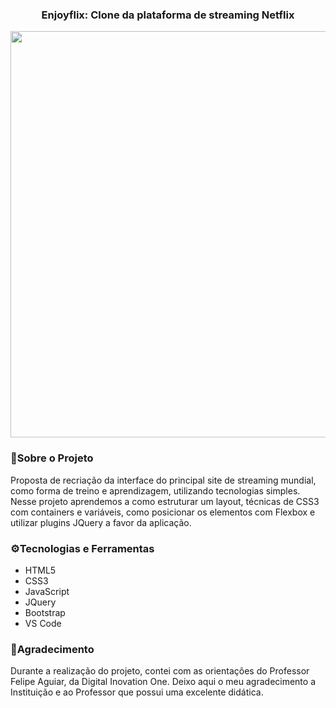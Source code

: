 <h3 align = "center" fontSize="60px">
  Enjoyflix: Clone da plataforma de streaming Netflix</h3>

<div align="center">
<img src="https://user-images.githubusercontent.com/103073732/165357154-87986fdc-e91e-4c76-ae47-56d6dd4f1f2e.gif" width="650px" />
</div>

<h3>📌Sobre o Projeto</h3>

<p>Proposta de recriação da interface do principal site de streaming mundial, como forma de treino e aprendizagem, utilizando tecnologias simples. 
  Nesse projeto aprendemos a como estruturar um layout, técnicas de CSS3 com containers e variáveis, como posicionar os elementos com Flexbox e 
  utilizar plugins JQuery a favor da aplicação.</p>

<h3>⚙Tecnologias e Ferramentas</h3>

- HTML5
- CSS3
- JavaScript
- JQuery
- Bootstrap
- VS Code

<h3>🙌Agradecimento</h3>

<p>Durante a realização do projeto, contei com as orientações do Professor Felipe Aguiar, da Digital Inovation One.
  Deixo aqui o meu agradecimento a Instituição e ao Professor que possui uma excelente didática.</p>
  





